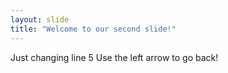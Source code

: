 ```yaml
---
layout: slide
title: "Welcome to our second slide!"
---
```

Just changing line 5
Use the left arrow to go back!
